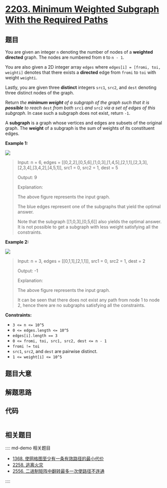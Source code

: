 # [2203. Minimum Weighted Subgraph With the Required Paths](https://leetcode.com/problems/minimum-weighted-subgraph-with-the-required-paths/)

## 题目

You are given an integer `n` denoting the number of nodes of a **weighted
directed** graph. The nodes are numbered from `0` to `n - 1`.

You are also given a 2D integer array `edges` where `edges[i] = [fromi, toi,
weighti]` denotes that there exists a **directed** edge from `fromi` to `toi`
with weight `weighti`.

Lastly, you are given three **distinct** integers `src1`, `src2`, and `dest`
denoting three distinct nodes of the graph.

Return _the **minimum weight** of a subgraph of the graph such that it is
**possible** to reach_ `dest` _from both_ `src1` _and_ `src2` _via a set of
edges of this subgraph_. In case such a subgraph does not exist, return `-1`.

A **subgraph** is a graph whose vertices and edges are subsets of the original
graph. The **weight** of a subgraph is the sum of weights of its constituent
edges.

**Example 1:**

![](https://assets.leetcode.com/uploads/2022/02/17/example1drawio.png)

> Input: n = 6, edges = [[0,2,2],[0,5,6],[1,0,3],[1,4,5],[2,1,1],[2,3,3],[2,3,4],[3,4,2],[4,5,1]], src1 = 0, src2 = 1, dest = 5
>
> Output: 9
>
> Explanation:
>
> The above figure represents the input graph.
>
> The blue edges represent one of the subgraphs that yield the optimal answer.
>
> Note that the subgraph [[1,0,3],[0,5,6]] also yields the optimal answer. It is not possible to get a subgraph with less weight satisfying all the constraints.

**Example 2:**

![](https://assets.leetcode.com/uploads/2022/02/17/example2-1drawio.png)

> Input: n = 3, edges = [[0,1,1],[2,1,1]], src1 = 0, src2 = 1, dest = 2
>
> Output: -1
>
> Explanation:
>
> The above figure represents the input graph.
>
> It can be seen that there does not exist any path from node 1 to node 2, hence there are no subgraphs satisfying all the constraints.

**Constraints:**

- `3 <= n <= 10^5`
- `0 <= edges.length <= 10^5`
- `edges[i].length == 3`
- `0 <= fromi, toi, src1, src2, dest <= n - 1`
- `fromi != toi`
- `src1`, `src2`, and `dest` are pairwise distinct.
- `1 <= weight[i] <= 10^5`

## 题目大意

## 解题思路

## 代码

```javascript

```

## 相关题目

:::: md-demo 相关题目

- [1368. 使网格图至少有一条有效路径的最小代价](https://leetcode.com/problems/minimum-cost-to-make-at-least-one-valid-path-in-a-grid)
- [2258. 逃离火灾](https://leetcode.com/problems/escape-the-spreading-fire)
- [2556. 二进制矩阵中翻转最多一次使路径不连通](https://leetcode.com/problems/disconnect-path-in-a-binary-matrix-by-at-most-one-flip)

::::
